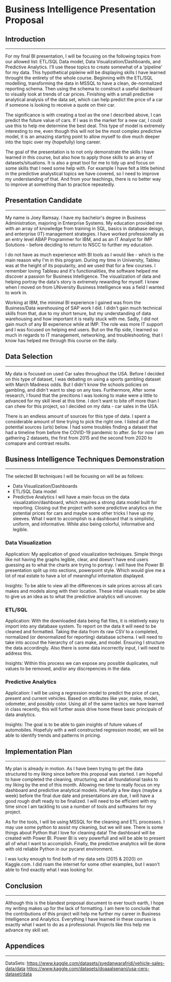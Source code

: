 # Business Intelligence Presentation Proposal

## Introduction
---------------------------------------------------------------------
For my final BI presentation, I will be focusing on the following topics from our allowed list: ETL/SQL Data model, Data Visualization/Dashboards, and Predictive Analytics. I'll use these topics to create somewhat of a 'pipeline' for my data. This hypothetical pipleine will be displaying skills I have learned throught the entirety of the whole course. Beginning with the ETL/SQL modelling, transforming the data in MSSQL to have a clean, de-normalized reporting schema. Then using the schema to construct a useful dashboard to visually look at trends of car prices. Finishing with a small predictive analytical analysis of the data set, which can help predict the price of a car if someone is looking to receive a quote on their car.

The significance is with creating a tool as the one I described above, I can predict the future value of cars. If I was in the market for a new car, I could use this to help me determine the best deal. This type of model is extremely interesting to me, even though this will not be the most complex predictive model, it is an amazing starting point to allow myself to dive much deeper into the topic over my (hopefully) long career. 

The goal of the presentation is to not only demonstrate the skills I have learned in this course, but also how to apply those skills to an array of datasets/situations. It is also a great tool for me to tidy up and focus on some skills that I need some help with. For example I have felt a little behind in the predictive analystical topics we have covered, so I need to improve my understanding of that. And from your teachings, there is no better way to improve at something than to practice repeatedly. 


## Presentation Candidate
---------------------------------------------------------------------
My name is Joey Ramsay. I have my bachelor's degree in Business Administration, majoring in Enterprise Systems. My education provided me with an array of knowledge from training in SQL, basics in database deisgn, and enterprise (IT) management strategies. I have worked professionally as an entry level ABAP Programmer for IBM, and as an IT Analyst for IMP Solutions - before deciding to return to NSCC to further my education.

I do not have as much experience with BI tools as I would like - which is the main reason why I'm in this program. During my time in University, Tableu was at the height of its popularity, and we used that for a few courses. I remember loving Tableau and it's functionalities, the software helped me discover a passion for Business Intelligence. The visualization of data and helping portray the data's story is extremely rewarding for myself. I knew when I moved on from UNiversity Business Intelligence was a field I wanted to work in.

Working at IBM, the minimal BI experience I gained was from the Business/Data warehousing of SAP work I did. I didn't gain much technical skills from that, due to my short tenure, but my understanding of data warehousing and how important it is really stuck with me. Sadly, I did not gain much of any BI experience while at IMP. The role was more IT support and I was focused on helping end users. But on the flip side, I learned so much in regards to IT management, networking, and troubleshooting, that I know has helped me through this course on the daily.


## Data Selection
---------------------------------------------------------------------
My data is focused on used Car sales throughout the USA. Before I decided on this type of dataset, I was debating on using a sports gambling dataset with March Madness odds. But I didn't know the schools policies on gambling, and didn't want to step on any toes. Furthermore, After some research, I found that the precitions I was looking to make were a little to advanced for my skill level at this time. I don't want to bite off more than I can chew for this project, so I decided on my data - car sales in the USA.

There is an endless amount of sources for this type of data. I spent a considerable amount of time trying to pick the right one. I listed all of the potential sources (urls) below. I had some troubles finding a dataset that had a timeline from before the COVID-19 pandemic to after. So for now I am gathering 2 datasets, the first from 2015 and the second from 2020 to comapare and contrast results.

## Business Intelligence Techniques Demonstration
---------------------------------------------------------------------
The selected BI techniques I will be focusing on will be as follows: 
- Data Visualization/Dashboards
- ETL/SQL Data model
- Predictive Analytics
I will have a main focus on the data visualization/dashboard, which requires a strong data model built for reporting. Closing out the project with some predictive analytics on the potential prices for cars and maybe some other tricks I have up my sleeves. What I want to accomplish is a dashboard that is simplistic, uniform, and informative. While also being colorful, informative and legible.

 ### Data Visualization
Application: My application of good visualization techniques. Simple things like not having the graphs legible, clear, and doesn't have end users guessing as to what the charts are trying to portray. I will have the Power BI presentation split up into sections, powerpoint style. Which would give me a lot of real estate to have a lot of meaningful information displayed. 

Insights: To be able to view all the differences in sale prices across all cars makes and models along with their location. These intial visuals may be able to give us an idea as to what the predictive analytics will uncover.

 ### ETL/SQL
Application: With the downloaded data being flat files, it is relatively easy to import into any database system. To report on the data it will need to be cleaned and formatted. Taking the data from its raw CSV to a completed, normalized (or denormalized for reporting) database schema. I will need to take into accout the hierarchy of cars make, and model. Ensuring I structure the data accordingly. Also there is some data incorrectly input, I will need to address this.

Insights: Within this process we can expose any possible duplicates, null values to be removed, and/or any discrepencies in the data.

 ### Predictive Analytics
Application: I will be using a regression model to predict the price of cars, present and current vehicles. Based on attributes like year, make, model, odometer, and possibly color. Using all of the same tactics we have learned in class recently, this will further assis drive home these basic principals of data analytics.

Insights: The goal is to be able to gain insights of future values of automobiles. Hopefuly with a well constructed regression model, we will be able to identify trends and patterns in pricing.


## Implementation Plan
---------------------------------------------------------------------
My plan is already in motion. As I have been trying to get the data structured to my liking since before this proposal was started. I am hopeful to have completed the cleaning, structuring, and all foundational tasks to my liking by the end of this month. Allowing me time to really focus on my dashboard and predictive analytical models. Hoefully a few days (maybe a week) before the final due date and presentations are due, I will have a good rough draft ready to be finalized. I will need to be efficient with my time since I am tackling to use a number of tools and softwares for my project.

As for the tools, I will be using MSSQL for the cleaning and ETL processes. I may use some python to assist my cleaning, but we will see. There is some things about Python that I love for cleaning data! The dashboard will be created with Power BI. Power BI is very powerfull and will be able to present all of what I want to accomplish. Finally, the predictive analytics will be done with old reliable Python in our pycaret environment.

I was lucky enough to find both of my data sets (2015 & 2020) on Kaggle.com. I did roam the internet for some other examples, but I wasn't able to find exactly what I was looking for.

## Conclusion
---------------------------------------------------------------------
Although this is the blandest proposal document to ever touch earth, I hope my writing makes up for the lack of formatting. I am here to conclude that the contributions of this project will help me further my career in Business Intelligence and Analytics. Everything I have learned in these courses is exactly what I want to do as a professional. Projects like this help me advance my skill set.

## Appendices
---------------------------------------------------------------------
DataSets:
https://www.kaggle.com/datasets/syedanwarafridi/vehicle-sales-data/data
https://www.kaggle.com/datasets/doaaalsenani/usa-cers-dataset/data

